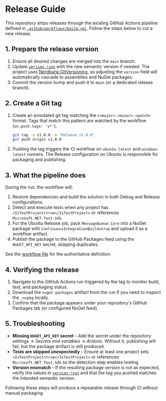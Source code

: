 # Release Guide

This repository ships releases through the existing GitHub Actions pipeline defined in [`.github/workflows/build.yml`](../.github/workflows/build.yml). Follow the steps below to cut a new release.

## 1. Prepare the release version

1. Ensure all desired changes are merged into the `main` branch.
2. Update [`version.json`](../version.json) with the new semantic version if needed. The project uses [Nerdbank.GitVersioning](https://github.com/dotnet/Nerdbank.GitVersioning), so adjusting the `version` field will automatically cascade to assemblies and NuGet packages.
3. Commit the version bump and push it to `main` (or a dedicated release branch).

## 2. Create a Git tag

1. Create an annotated git tag matching the `v<major>.<minor>.<patch>` format. Tags that match this pattern are watched by the workflow (`on.push.tags: 'v*'`).

   ```bash
   git tag -a v1.0.0 -m "Release v1.0.0"
   git push origin v1.0.0
   ```

2. Pushing the tag triggers the CI workflow on `ubuntu-latest` and `windows-latest` runners. The Release configuration on Ubuntu is responsible for packaging and publishing.

## 3. What the pipeline does

During the run, the workflow will:

1. Restore dependencies and build the solution in both Debug and Release configurations.
2. Detect and execute tests when any project has `<IsTestProject>true</IsTestProject>` or references `Microsoft.NET.Test.Sdk`.
3. For the Ubuntu Release job, pack `MessageQueue.Core` into a NuGet package with `ContinuousIntegrationBuild=true` and upload it as a workflow artifact.
4. Publish the package to the GitHub Packages feed using the `NUGET_API_KEY` secret, skipping duplicates.

See the [workflow file](../.github/workflows/build.yml) for the authoritative definition.

## 4. Verifying the release

1. Navigate to the GitHub Actions run triggered by the tag to monitor build, test, and packaging status.
2. Download the `nuget-packages` artifact from the run if you need to inspect the `.nupkg` locally.
3. Confirm that the package appears under your repository's GitHub Packages tab (or configured NuGet feed).

## 5. Troubleshooting

- **Missing `NUGET_API_KEY` secret** – Add the secret under the repository settings → *Secrets and variables* → *Actions*. Without it, publishing will fail, but the package artifact is still produced.
- **Tests are skipped unexpectedly** – Ensure at least one project sets `<IsTestProject>true</IsTestProject>` or references `Microsoft.NET.Test.Sdk` so the detection step enables testing.
- **Version mismatch** – If the resulting package version is not as expected, verify the values in [`version.json`](../version.json) and that the tag you pushed matches the intended semantic version.

Following these steps will produce a repeatable release through CI without manual packaging.
